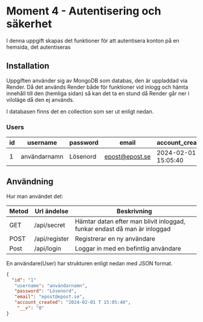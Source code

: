# Moment 4 - Autentisering och säkerhet
I denna uppgift skapas det funktioner för att autentisera konton på en hemsida, det autentiseras 

## Installation
Uppgiften använder sig av MongoDB som databas, den är uppladdad via Render. Då det används Render både för funktioner vid inlogg och hämta innehåll till den (hemliga sidan) så kan det ta en stund då Render går ner i viloläge då den ej används. 

I databasen finns det en collection som ser ut enligt nedan.
 
### Users

| id   | username    | password   | email    | account_created   | __v  | 
| ---- | -------------- | ---------- | ---------- | ----------- | -------- |
| 1  | användarnamn  | Lösenord  | epost@epost.se  | 2024-02-01 T 15:05:40     | 0 |



## Användning
 Hur man användet det:

| Metod   | Url ändelse    | Beskrivning   | 
| ---- | -------------- | ---------- | 
| GET   | /api/secret    | Hämtar datan efter man blivit inloggad, funkar endast då man är inloggad   | 
| POST   | /api/register    | Registrerar en ny användare   | 
| Post   | /api/login    | Loggar in med en befintlig användare | 



En användare(User) har strukturen enligt nedan med JSON format. 

```json
{
  "id": "1"
   "username": "användarnamn",
   "password": "Lösenord",
   "email": "epost@epost.se",
   "account_created": "2024-02-01 T 15:05:40",
    "__v": "0"
}
```




